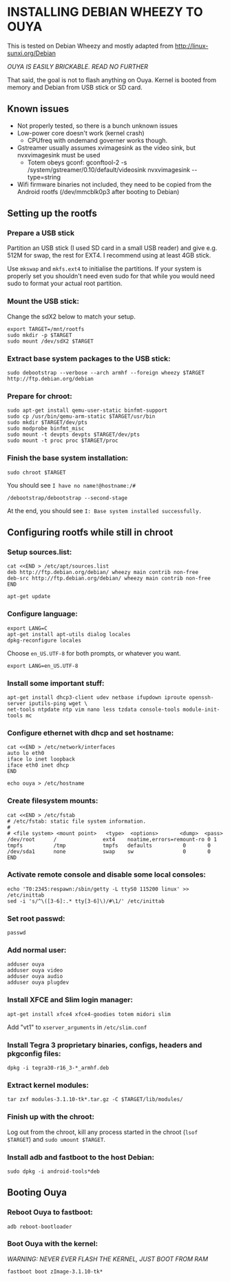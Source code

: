 INSTALLING DEBIAN WHEEZY TO OUYA
================================

This is tested on Debian Wheezy and mostly adapted from http://linux-sunxi.org/Debian

*OUYA IS EASILY BRICKABLE. READ NO FURTHER*

That said, the goal is not to flash anything on Ouya. Kernel is booted from memory and Debian from USB stick or SD card.

Known issues
------------
* Not properly tested, so there is a bunch unknown issues
* Low-power core doesn't work (kernel crash)
    * CPUfreq with ondemand governer works though.
* Gstreamer usually assumes xvimagesink as the video sink, but nvxvimagesink must be used
    * Totem obeys gconf: gconftool-2  -s /system/gstreamer/0.10/default/videosink nvxvimagesink --type=string
* Wifi firmware binaries not included, they need to be copied from the Android rootfs (/dev/mmcblk0p3 after booting to Debian)

Setting up the rootfs
---------------------

### Prepare a USB stick ###

Partition an USB stick (I used SD card in a small USB reader) and give e.g. 512M for swap, the rest for EXT4. I recommend using at least 4GB stick.

Use `mkswap` and `mkfs.ext4` to initialise the partitions. If your system is properly set you shouldn't need even sudo for that while you would need sudo to format your actual root partition.

### Mount the USB stick: ###

Change the sdX2 below to match your setup.

    export TARGET=/mnt/rootfs
    sudo mkdir -p $TARGET
    sudo mount /dev/sdX2 $TARGET

### Extract base system packages to the USB stick: ###
    sudo debootstrap --verbose --arch armhf --foreign wheezy $TARGET http://ftp.debian.org/debian

### Prepare for chroot: ###
    sudo apt-get install qemu-user-static binfmt-support
    sudo cp /usr/bin/qemu-arm-static $TARGET/usr/bin
    sudo mkdir $TARGET/dev/pts
    sudo modprobe binfmt_misc
    sudo mount -t devpts devpts $TARGET/dev/pts
    sudo mount -t proc proc $TARGET/proc

### Finish the base system installation: ###
    sudo chroot $TARGET

You should see `I have no name!@hostname:/#`

    /debootstrap/debootstrap --second-stage

At the end, you should see `I: Base system installed successfully.`

Configuring rootfs while still in chroot
----------------------------------------

### Setup sources.list: ###
    cat <<END > /etc/apt/sources.list
    deb http://ftp.debian.org/debian/ wheezy main contrib non-free
    deb-src http://ftp.debian.org/debian/ wheezy main contrib non-free
    END

    apt-get update

### Configure language: ###
    export LANG=C
    apt-get install apt-utils dialog locales
    dpkg-reconfigure locales

Choose `en_US.UTF-8` for both prompts, or whatever you want.

    export LANG=en_US.UTF-8

### Install some important stuff: ###
    apt-get install dhcp3-client udev netbase ifupdown iproute openssh-server iputils-ping wget \
    net-tools ntpdate ntp vim nano less tzdata console-tools module-init-tools mc

### Configure ethernet with dhcp and set hostname: ###
    cat <<END > /etc/network/interfaces
    auto lo eth0
    iface lo inet loopback
    iface eth0 inet dhcp
    END

    echo ouya > /etc/hostname

### Create filesystem mounts: ###

    cat <<END > /etc/fstab
    # /etc/fstab: static file system information.
    #
    # <file system> <mount point>   <type>  <options>       <dump>  <pass>
    /dev/root      /               ext4    noatime,errors=remount-ro 0 1
    tmpfs          /tmp            tmpfs   defaults          0       0
    /dev/sda1      none            swap    sw                0       0
    END

### Activate remote console and disable some local consoles: ###
    echo 'T0:2345:respawn:/sbin/getty -L ttyS0 115200 linux' >> /etc/inittab
    sed -i 's/^\([3-6]:.* tty[3-6]\)/#\1/' /etc/inittab

### Set root passwd: ###
    passwd

### Add normal user: ###
    adduser ouya
    adduser ouya video
    adduser ouya audio
    adduser ouya plugdev

### Install XFCE and Slim login manager: ###
    apt-get install xfce4 xfce4-goodies totem midori slim

Add "vt1" to `xserver_arguments` in `/etc/slim.conf`

### Install Tegra 3 proprietary binaries, configs, headers and pkgconfig files: ###
    dpkg -i tegra30-r16_3-*_armhf.deb

### Extract kernel modules: ###
    tar zxf modules-3.1.10-tk*.tar.gz -C $TARGET/lib/modules/

### Finish up with the chroot: ###

Log out from the chroot, kill any process started in the chroot (`lsof $TARGET`) and `sudo umount $TARGET`.

### Install adb and fastboot to the host Debian: ###
    sudo dpkg -i android-tools*deb

Booting Ouya
------------

### Reboot Ouya to fastboot: ###
    adb reboot-bootloader

### Boot Ouya with the kernel: ###
*WARNING: NEVER EVER FLASH THE KERNEL, JUST BOOT FROM RAM*

    fastboot boot zImage-3.1.10-tk*

